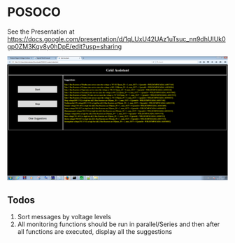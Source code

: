 # POSOCO

See the Presentation at https://docs.google.com/presentation/d/1qLUxU42UAz1uTsuc_nn9dhUIUk0gp0ZM3Kqv8y0hDpE/edit?usp=sharing

![Grid Assistant UI Snapshot](https://github.com/tmon610/POSOCO/blob/master/img/grid_assistant_ui.png)

## Todos
1. Sort messages by voltage levels
2. All monitoring functions should be run in parallel/Series and then after all functions are executed, display all the suggestions